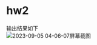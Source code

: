 # hw2
输出结果如下 <br>
![2023-09-05 04-06-07屏幕截图](https://github.com/junhanswoky/hw2/assets/107308721/666908eb-007f-4069-b55e-ce27bffa7500)
